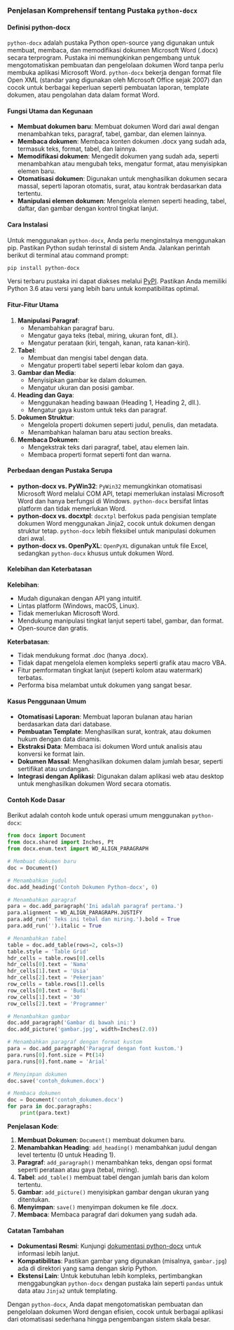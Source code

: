 ### Penjelasan Komprehensif tentang Pustaka `python-docx`

#### **Definisi python-docx**
`python-docx` adalah pustaka Python open-source yang digunakan untuk membuat, membaca, dan memodifikasi dokumen Microsoft Word (.docx) secara terprogram. Pustaka ini memungkinkan pengembang untuk mengotomatiskan pembuatan dan pengelolaan dokumen Word tanpa perlu membuka aplikasi Microsoft Word. `python-docx` bekerja dengan format file Open XML (standar yang digunakan oleh Microsoft Office sejak 2007) dan cocok untuk berbagai keperluan seperti pembuatan laporan, template dokumen, atau pengolahan data dalam format Word.

#### **Fungsi Utama dan Kegunaan**
- **Membuat dokumen baru**: Membuat dokumen Word dari awal dengan menambahkan teks, paragraf, tabel, gambar, dan elemen lainnya.
- **Membaca dokumen**: Membaca konten dokumen .docx yang sudah ada, termasuk teks, format, tabel, dan lainnya.
- **Memodifikasi dokumen**: Mengedit dokumen yang sudah ada, seperti menambahkan atau mengubah teks, mengatur format, atau menyisipkan elemen baru.
- **Otomatisasi dokumen**: Digunakan untuk menghasilkan dokumen secara massal, seperti laporan otomatis, surat, atau kontrak berdasarkan data tertentu.
- **Manipulasi elemen dokumen**: Mengelola elemen seperti heading, tabel, daftar, dan gambar dengan kontrol tingkat lanjut.

#### **Cara Instalasi**
Untuk menggunakan `python-docx`, Anda perlu menginstalnya menggunakan pip. Pastikan Python sudah terinstal di sistem Anda. Jalankan perintah berikut di terminal atau command prompt:
```bash
pip install python-docx
```
Versi terbaru pustaka ini dapat diakses melalui [PyPI](https://pypi.org/project/python-docx/). Pastikan Anda memiliki Python 3.6 atau versi yang lebih baru untuk kompatibilitas optimal.

#### **Fitur-Fitur Utama**
1. **Manipulasi Paragraf**:
   - Menambahkan paragraf baru.
   - Mengatur gaya teks (tebal, miring, ukuran font, dll.).
   - Mengatur perataan (kiri, tengah, kanan, rata kanan-kiri).
2. **Tabel**:
   - Membuat dan mengisi tabel dengan data.
   - Mengatur properti tabel seperti lebar kolom dan gaya.
3. **Gambar dan Media**:
   - Menyisipkan gambar ke dalam dokumen.
   - Mengatur ukuran dan posisi gambar.
4. **Heading dan Gaya**:
   - Menggunakan heading bawaan (Heading 1, Heading 2, dll.).
   - Mengatur gaya kustom untuk teks dan paragraf.
5. **Dokumen Struktur**:
   - Mengelola properti dokumen seperti judul, penulis, dan metadata.
   - Menambahkan halaman baru atau section breaks.
6. **Membaca Dokumen**:
   - Mengekstrak teks dari paragraf, tabel, atau elemen lain.
   - Membaca properti format seperti font dan warna.

#### **Perbedaan dengan Pustaka Serupa**
- **python-docx vs. PyWin32**: `PyWin32` memungkinkan otomatisasi Microsoft Word melalui COM API, tetapi memerlukan instalasi Microsoft Word dan hanya berfungsi di Windows. `python-docx` bersifat lintas platform dan tidak memerlukan Word.
- **python-docx vs. docxtpl**: `docxtpl` berfokus pada pengisian template dokumen Word menggunakan Jinja2, cocok untuk dokumen dengan struktur tetap. `python-docx` lebih fleksibel untuk manipulasi dokumen dari awal.
- **python-docx vs. OpenPyXL**: `OpenPyXL` digunakan untuk file Excel, sedangkan `python-docx` khusus untuk dokumen Word.

#### **Kelebihan dan Keterbatasan**
**Kelebihan**:
- Mudah digunakan dengan API yang intuitif.
- Lintas platform (Windows, macOS, Linux).
- Tidak memerlukan Microsoft Word.
- Mendukung manipulasi tingkat lanjut seperti tabel, gambar, dan format.
- Open-source dan gratis.

**Keterbatasan**:
- Tidak mendukung format .doc (hanya .docx).
- Tidak dapat mengelola elemen kompleks seperti grafik atau macro VBA.
- Fitur pemformatan tingkat lanjut (seperti kolom atau watermark) terbatas.
- Performa bisa melambat untuk dokumen yang sangat besar.

#### **Kasus Penggunaan Umum**
- **Otomatisasi Laporan**: Membuat laporan bulanan atau harian berdasarkan data dari database.
- **Pembuatan Template**: Menghasilkan surat, kontrak, atau dokumen hukum dengan data dinamis.
- **Ekstraksi Data**: Membaca isi dokumen Word untuk analisis atau konversi ke format lain.
- **Dokumen Massal**: Menghasilkan dokumen dalam jumlah besar, seperti sertifikat atau undangan.
- **Integrasi dengan Aplikasi**: Digunakan dalam aplikasi web atau desktop untuk menghasilkan dokumen Word secara otomatis.

#### **Contoh Kode Dasar**
Berikut adalah contoh kode untuk operasi umum menggunakan `python-docx`:

```python
from docx import Document
from docx.shared import Inches, Pt
from docx.enum.text import WD_ALIGN_PARAGRAPH

# Membuat dokumen baru
doc = Document()

# Menambahkan judul
doc.add_heading('Contoh Dokumen Python-docx', 0)

# Menambahkan paragraf
para = doc.add_paragraph('Ini adalah paragraf pertama.')
para.alignment = WD_ALIGN_PARAGRAPH.JUSTIFY
para.add_run(' Teks ini tebal dan miring.').bold = True
para.add_run('').italic = True

# Menambahkan tabel
table = doc.add_table(rows=2, cols=3)
table.style = 'Table Grid'
hdr_cells = table.rows[0].cells
hdr_cells[0].text = 'Nama'
hdr_cells[1].text = 'Usia'
hdr_cells[2].text = 'Pekerjaan'
row_cells = table.rows[1].cells
row_cells[0].text = 'Budi'
row_cells[1].text = '30'
row_cells[2].text = 'Programmer'

# Menambahkan gambar
doc.add_paragraph('Gambar di bawah ini:')
doc.add_picture('gambar.jpg', width=Inches(2.0))

# Menambahkan paragraf dengan format kustom
para = doc.add_paragraph('Paragraf dengan font kustom.')
para.runs[0].font.size = Pt(14)
para.runs[0].font.name = 'Arial'

# Menyimpan dokumen
doc.save('contoh_dokumen.docx')

# Membaca dokumen
doc = Document('contoh_dokumen.docx')
for para in doc.paragraphs:
    print(para.text)
```

**Penjelasan Kode**:
1. **Membuat Dokumen**: `Document()` membuat dokumen baru.
2. **Menambahkan Heading**: `add_heading()` menambahkan judul dengan level tertentu (0 untuk Heading 1).
3. **Paragraf**: `add_paragraph()` menambahkan teks, dengan opsi format seperti perataan atau gaya (tebal, miring).
4. **Tabel**: `add_table()` membuat tabel dengan jumlah baris dan kolom tertentu.
5. **Gambar**: `add_picture()` menyisipkan gambar dengan ukuran yang ditentukan.
6. **Menyimpan**: `save()` menyimpan dokumen ke file .docx.
7. **Membaca**: Membaca paragraf dari dokumen yang sudah ada.

#### **Catatan Tambahan**
- **Dokumentasi Resmi**: Kunjungi [dokumentasi python-docx](https://python-docx.readthedocs.io/) untuk informasi lebih lanjut.
- **Kompatibilitas**: Pastikan gambar yang digunakan (misalnya, `gambar.jpg`) ada di direktori yang sama dengan skrip Python.
- **Ekstensi Lain**: Untuk kebutuhan lebih kompleks, pertimbangkan menggabungkan `python-docx` dengan pustaka lain seperti `pandas` untuk data atau `Jinja2` untuk templating.

Dengan `python-docx`, Anda dapat mengotomatiskan pembuatan dan pengelolaan dokumen Word dengan efisien, cocok untuk berbagai aplikasi dari otomatisasi sederhana hingga pengembangan sistem skala besar.